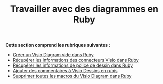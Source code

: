 ﻿---
title: Travailler avec des diagrammes en Ruby
type: docs
weight: 30
url: /fr/java/working-with-diagrams-in-ruby/
---
**Cette section comprend les rubriques suivantes :**

- [Créer un Visio Diagram vide dans Ruby](/diagram/fr/java/create-an-empty-visio-diagram-in-ruby/)
- [Récupérer les informations des connecteurs Visio dans Ruby](/diagram/fr/java/retrieve-visio-connectors-information-in-ruby/)
- [Récupérer les informations de police de dessin dans Ruby](/diagram/fr/java/retrieve-drawing-font-information-in-ruby/)
- [Ajouter des commentaires à Visio Dessins en rubis](/diagram/fr/java/add-comments-to-visio-drawings-in-ruby/)
- [Supprimer toutes les macros du Visio Diagram dans Ruby](/diagram/fr/java/remove-all-macros-from-the-visio-diagram-in-ruby/)
